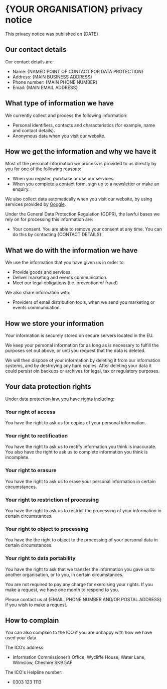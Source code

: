 # {YOUR ORGANISATION} privacy notice

This privacy notice was published on {DATE}

## Our contact details

Our contact details are:

- Name: {NAMED POINT OF CONTACT FOR DATA PROTECTION}
- Address: {MAIN BUSINESS ADDRESS}
- Phone number: {MAIN PHONE NUMBER}
- Email: {MAIN EMAIL ADDRESS}

## What type of information we have

We currently collect and process the following information:

- Personal identifiers, contacts and characteristics (for example, name and contact details).
- Anonymous data when you visit our website.

## How we get the information and why we have it

Most of the personal information we process is provided to us directly by you for one of the following reasons:

- When you register, purchase or use our services.
- When you complete a contact form, sign up to a newsletter or make an enquiry.

We also collect data automatically when you visit our website, by using services provided by [Google](https://policies.google.com/technologies/partner-sites).

Under the General Data Protection Regulation (GDPR), the lawful bases we rely on for processing this information are:

- Your consent. You are able to remove your consent at any time. You can do this by contacting {CONTACT DETAILS}.

## What we do with the information we have

We use the information that you have given us in order to:

- Provide goods and services.
- Deliver marketing and events communication.
- Meet our legal obligations (i.e. prevention of fraud)

We also share information with:

- Providers of email distribution tools, when we send you marketing or events communication.

## How we store your information

Your information is securely stored on secure servers located in the EU.

We keep your personal information for as long as is necessary to fulfill the purposes set out above, or unti you request that the data is deleted.

We will then dispose of your information by deleting it from our information systems, and by destroying any hard copies. After deleting your data it could persist oin backups or archives for legal, tax or regulatory purposes.

## Your data protection rights

Under data protection law, you have rights including:

### Your right of access

You have the right to ask us for copies of your personal information.

### Your right to rectification

You have the right to ask us to rectify information you think is inaccurate. You also have the right to ask us to complete information you think is incomplete.

### Your right to erasure

You have the right to ask us to erase your personal information in certain circumstances.

### Your right to restriction of processing

You have the right to ask us to restrict the processing of your information in certain circumstances.

### Your right to object to processing

You have the the right to object to the processing of your personal data in certain circumstances.

### Your right to data portability

You have the right to ask that we transfer the information you gave us to another organisation, or to you, in certain circumstances.

You are not required to pay any charge for exercising your rights. If you make a request, we have one month to respond to you.

Please contact us at {EMAIL, PHONE NUMBER AND/OR POSTAL ADDRESS} if you wish to make a request.

## How to complain

You can also complain to the ICO if you are unhappy with how we have used your data.

The ICO’s address:

- Information Commissioner’s Office, Wycliffe House, Water Lane, Wilmslow, Cheshire SK9 5AF

The ICO's Helpline number:

- 0303 123 1113
